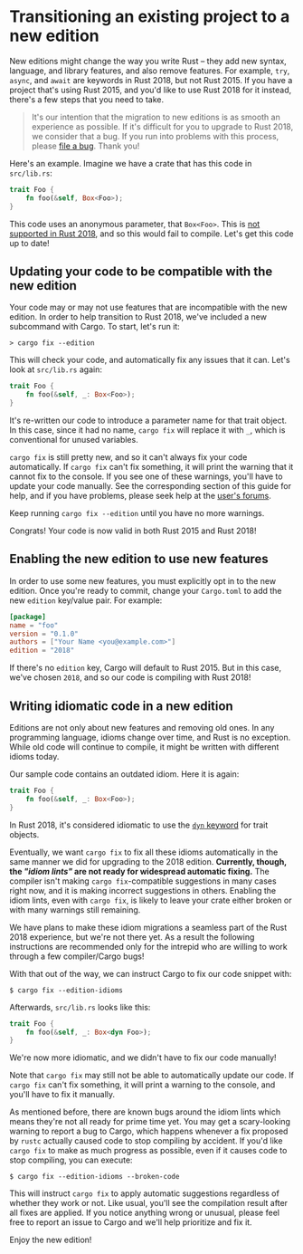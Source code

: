 # Transitioning an existing project to a new edition

New editions might change the way you write Rust – they add new syntax,
language, and library features, and also remove features. For example, `try`,
`async`, and `await` are keywords in Rust 2018, but not Rust 2015. If you
have a project that's using Rust 2015, and you'd like to use Rust 2018 for it
instead, there's a few steps that you need to take.

> It's our intention that the migration to new editions is as smooth an
> experience as possible. If it's difficult for you to upgrade to Rust 2018,
> we consider that a bug. If you run into problems with this process, please
> [file a bug](https://github.com/rust-lang/rust/issues/new). Thank you!

Here's an example. Imagine we have a crate that has this code in
`src/lib.rs`:

```rust
trait Foo {
    fn foo(&self, Box<Foo>);
}
```

This code uses an anonymous parameter, that `Box<Foo>`. This is [not
supported in Rust 2018](../rust-2018/trait-system/no-anon-params.md), and
so this would fail to compile. Let's get this code up to date!

## Updating your code to be compatible with the new edition

Your code may or may not use features that are incompatible with the new
edition. In order to help transition to Rust 2018, we've included a new
subcommand with Cargo. To start, let's run it:

```console
> cargo fix --edition
```

This will check your code, and automatically fix any issues that it can.
Let's look at `src/lib.rs` again:

```rust
trait Foo {
    fn foo(&self, _: Box<Foo>);
}
```

It's re-written our code to introduce a parameter name for that trait object.
In this case, since it had no name, `cargo fix` will replace it with `_`,
which is conventional for unused variables.

`cargo fix` is still pretty new, and so it can't always fix your code automatically.
If `cargo fix` can't fix something, it will print the warning that it cannot fix
to the console. If you see one of these warnings, you'll have to update your code
manually. See the corresponding section of this guide for help, and if you have
problems, please seek help at the [user's forums](https://users.rust-lang.org/).

Keep running `cargo fix --edition` until you have no more warnings.

Congrats! Your code is now valid in both Rust 2015 and Rust 2018!

## Enabling the new edition to use new features

In order to use some new features, you must explicitly opt in to the new
edition. Once you're ready to commit, change your `Cargo.toml` to add the new
`edition` key/value pair. For example:

```toml
[package]
name = "foo"
version = "0.1.0"
authors = ["Your Name <you@example.com>"]
edition = "2018"
```

If there's no `edition` key, Cargo will default to Rust 2015. But in this case,
we've chosen `2018`, and so our code is compiling with Rust 2018!

## Writing idiomatic code in a new edition

Editions are not only about new features and removing old ones. In any programming
language, idioms change over time, and Rust is no exception. While old code
will continue to compile, it might be written with different idioms today.

Our sample code contains an outdated idiom. Here it is again:

```rust
trait Foo {
    fn foo(&self, _: Box<Foo>);
}
```

In Rust 2018, it's considered idiomatic to use the [`dyn`
keyword](../rust-2018/trait-system/dyn-trait-for-trait-objects.md) for
trait objects.

Eventually, we want `cargo fix` to fix all these idioms automatically in the same
manner we did for upgrading to the 2018 edition. **Currently,
though, the *"idiom lints"* are not ready for widespread automatic fixing.** The
compiler isn't making `cargo fix`-compatible suggestions in many cases right
now, and it is making incorrect suggestions in others. Enabling the idiom lints,
even with `cargo fix`, is likely to leave your crate either broken or with many
warnings still remaining.

We have plans to make these idiom migrations a seamless part of the Rust 2018
experience, but we're not there yet. As a result the following instructions are
recommended only for the intrepid who are willing to work through a few
compiler/Cargo bugs!

With that out of the way, we can instruct Cargo to fix our code snippet with:

```console
$ cargo fix --edition-idioms
```

Afterwards, `src/lib.rs` looks like this:

```rust
trait Foo {
    fn foo(&self, _: Box<dyn Foo>);
}
```

We're now more idiomatic, and we didn't have to fix our code manually!

Note that `cargo fix` may still not be able to automatically update our code.
If `cargo fix` can't fix something, it will print a warning to the console, and
you'll have to fix it manually.

As mentioned before, there are known bugs around the idiom lints which
means they're not all ready for prime time yet. You may get a scary-looking
warning to report a bug to Cargo, which happens whenever a fix proposed by
`rustc` actually caused code to stop compiling by accident. If you'd like `cargo
fix` to make as much progress as possible, even if it causes code to stop
compiling, you can execute:

```console
$ cargo fix --edition-idioms --broken-code
```

This will instruct `cargo fix` to apply automatic suggestions regardless of
whether they work or not. Like usual, you'll see the compilation result after
all fixes are applied. If you notice anything wrong or unusual, please feel free
to report an issue to Cargo and we'll help prioritize and fix it.

Enjoy the new edition!
